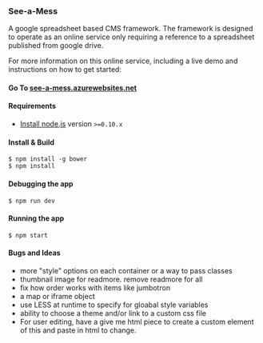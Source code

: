 ### See-a-Mess

A google spreadsheet based CMS framework. The framework is designed to operate as an online service only requiring a reference to a spreadsheet published from google drive.

For more information on this online service, including a live demo and instructions on how to get started:
#### Go To [see-a-mess.azurewebsites.net](http://see-a-mess.azurewebsites.net/)

#### Requirements

- [Install node.js](http://nodejs.org/) version `>=0.10.x`
    
#### Install & Build

    $ npm install -g bower
    $ npm install

#### Debugging the app

    $ npm run dev
    
#### Running the app

    $ npm start
 
#### Bugs and Ideas

 - more "style" options on each container or a way to pass classes
 - thumbnail image for readmore. remove readmore for all
 - fix how order works with items like jumbotron
 - a map or iframe object
 - use LESS at runtime to specify for gloabal style variables
 - ability to choose a theme and/or link to a custom css file
 - For user editing, have a give me html piece to create a custom element of this and paste in html to change.
